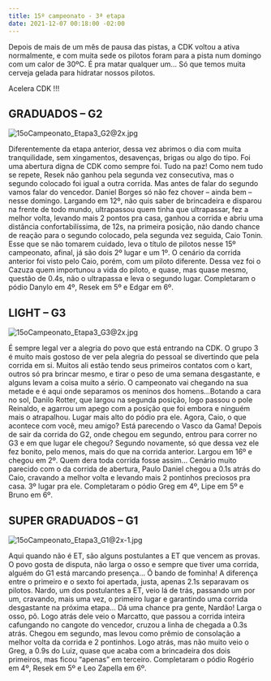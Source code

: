 ```yaml
---
title: 15º campeonato - 3ª etapa
date: 2021-12-07 00:18:00 -02:00
---
```


Depois de mais de um mês de pausa das pistas, a CDK voltou a ativa normalmente, e com muita sede os pilotos foram para a pista num domingo com um calor de 30ºC. É pra matar qualquer um… Só que temos muita cerveja gelada para hidratar nossos pilotos.

Acelera CDK !!!

## GRADUADOS – G2

![15oCampeonato_Etapa3_G2@2x.jpg](/uploads/15oCampeonato_Etapa3_G2@2x.jpg)

Diferentemente da etapa anterior, dessa vez abrimos o dia com muita tranquilidade, sem xingamentos, desavenças, brigas ou algo do tipo. Foi uma abertura digna de CDK como sempre foi. Tudo na paz! Como nem tudo se repete, Resek não ganhou pela segunda vez consecutiva, mas o segundo colocado foi igual a outra corrida. Mas antes de falar do segundo vamos falar do vencedor. Daniel Borges só não fez chover – ainda bem – nesse domingo. Largando em 12º, não quis saber de brincadeira e disparou na frente de todo mundo, ultrapassou quem tinha que ultrapassar, fez a melhor volta, levando mais 2 pontos pra casa, ganhou a corrida e abriu uma distância confortabilíssima, de 12s, na primeira posição, não dando chance de reação para o segundo colocado, pela segunda vez seguida, Caio Tonin. Esse que se não tomarem cuidado, leva o título de pilotos nesse 15º campeonato, afinal, já são dois 2º lugar e um 1º. O cenário da corrida anterior foi visto pelo Caio, porém, com um piloto diferente. Dessa vez foi o Cazuza quem importunou a vida do piloto, e quase, mas quase mesmo, questão de 0.4s, não o ultrapassa e leva o segundo lugar. Completaram o pódio Danylo em 4º, Resek em 5º e Edgar em 6º.

## LIGHT – G3

![15oCampeonato_Etapa3_G3@2x.jpg](/uploads/15oCampeonato_Etapa3_G3@2x.jpg)

É sempre legal ver a alegria do povo que está entrando na CDK. O grupo 3 é muito mais gostoso de ver pela alegria do pessoal se divertindo que pela corrida em si. Muitos ali estão tendo seus primeiros contatos com o kart, outros só pra brincar mesmo, e tirar o peso de uma semana desgastante, e alguns levam a coisa muito a sério. O campeonato vai chegando na sua metade e é aqui onde separamos os meninos dos homens…Botando a cara no sol, Danilo Rotter, que largou na segunda posição, logo passou o pole Reinaldo, e agarrou um apego com a posição que foi embora e ninguém mais o atrapalhou. Lugar mais alto do pódio pra ele. Agora, Caio, o que acontece com você, meu amigo? Está parecendo o Vasco da Gama! Depois de sair da corrida do G2, onde chegou em segundo, entrou para correr no G3 e em que lugar ele chegou? Segundo novamente, só que dessa vez ele fez bonito, pelo menos, mais do que na corrida anterior. Largou em 16º e chegou em 2º. Quem dera toda corrida fosse assim… Cenário muito parecido com o da corrida de abertura, Paulo Daniel chegou a 0.1s atrás do Caio, cravando a melhor volta e levando mais 2 pontinhos preciosos pra casa. 3º lugar pra ele. Completaram o pódio Greg em 4º, Lipe em 5º e Bruno em 6º.

## SUPER GRADUADOS – G1

![15oCampeonato_Etapa3_G1@2x-1.jpg](/uploads/15oCampeonato_Etapa3_G1@2x-1.jpg)

Aqui quando não é ET, são alguns postulantes a ET que vencem as provas. O povo gosta de disputa, não larga o osso e sempre que tiver uma corrida, alguém do G1 está marcando presença… Ô bando de fominha! A diferença entre o primeiro e o sexto foi apertada, justa, apenas 2.1s separavam os pilotos. Nardo, um dos postulantes a ET, veio lá de trás, passando um por um, cravando, mais uma vez, o primeiro lugar e garantindo uma corrida desgastante na próxima etapa… Dá uma chance pra gente, Nardão! Larga o osso, pô. Logo atrás dele veio o Marcatto, que passou a corrida inteira cafungando no cangote do vencedor, cruzou a linha de chegada a 0.3s atrás. Chegou em segundo, mas levou como prêmio de consolação a melhor volta da corrida e 2 pontinhos. Logo atrás, mas não muito veio o Greg, a 0.9s do Luiz, quase que acaba com a brincadeira dos dois primeiros, mas ficou “apenas” em terceiro. Completaram o pódio Rogério em 4º, Resek em 5º e Leo Zapella em 6º.
